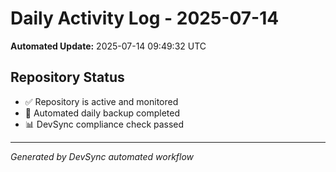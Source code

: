 # Daily Activity Log - 2025-07-14

**Automated Update:** 2025-07-14 09:49:32 UTC

## Repository Status
- ✅ Repository is active and monitored
- 🔄 Automated daily backup completed
- 📊 DevSync compliance check passed

---
*Generated by DevSync automated workflow*
